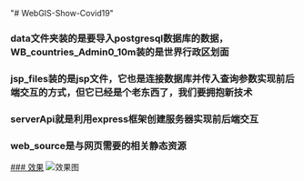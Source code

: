 "# WebGIS-Show-Covid19" 
### data文件夹装的是要导入postgresql数据库的数据，WB_countries_Admin0_10m装的是世界行政区划面

### jsp_files装的是jsp文件，它也是连接数据库并传入查询参数实现前后端交互的方式，但它已经是个老东西了，我们要拥抱新技术
### serverApi就是利用express框架创建服务器实现前后端交互
### web_source是与网页需要的相关静态资源

<u>### 效果</u>
![效果图](./效果图.gif)
